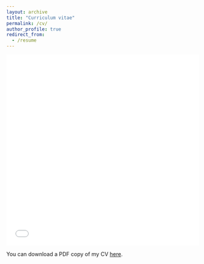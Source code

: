 ```yaml
---
layout: archive
title: "Curriculum vitae"
permalink: /cv/
author_profile: true
redirect_from:
  - /resume
---
```


<iframe src="/files/CV/BernsJoris_CV_2025.10.6.pdf" width="100%" height="500" frameborder="no" border="0" marginwidth="0" marginheight="0"></iframe>
 
You can download a PDF copy of my CV [here](/files/CV/BernsJoris_CV_2025.10.6.pdf).